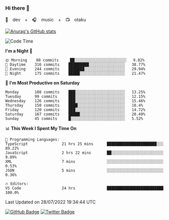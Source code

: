 ### Hi there 👋

🚀　dev　+　🎧　music　+　📺　otaku


[![Anurag's GitHub stats](https://github-readme-stats.vercel.app/api?username=koheitasaka&count_private=true&show_icons=true&theme=monokai)](https://github.com/koheitasaka/github-readme-stats)

<!--START_SECTION:waka-->
![Code Time](http://img.shields.io/badge/Code%20Time-0%20secs-blue)

**I'm a Night 🦉** 

```text
🌞 Morning    80 commits     ██░░░░░░░░░░░░░░░░░░░░░░░   9.82% 
🌆 Daytime    316 commits    █████████░░░░░░░░░░░░░░░░   38.77% 
🌃 Evening    244 commits    ███████░░░░░░░░░░░░░░░░░░   29.94% 
🌙 Night      175 commits    █████░░░░░░░░░░░░░░░░░░░░   21.47%

```
📅 **I'm Most Productive on Saturday** 

```text
Monday       108 commits    ███░░░░░░░░░░░░░░░░░░░░░░   13.25% 
Tuesday      99 commits     ███░░░░░░░░░░░░░░░░░░░░░░   12.15% 
Wednesday    126 commits    ███░░░░░░░░░░░░░░░░░░░░░░   15.46% 
Thursday     150 commits    ████░░░░░░░░░░░░░░░░░░░░░   18.4% 
Friday       120 commits    ███░░░░░░░░░░░░░░░░░░░░░░   14.72% 
Saturday     167 commits    █████░░░░░░░░░░░░░░░░░░░░   20.49% 
Sunday       45 commits     █░░░░░░░░░░░░░░░░░░░░░░░░   5.52%

```


📊 **This Week I Spent My Time On** 

```text
💬 Programming Languages: 
TypeScript               21 hrs 25 mins      ██████████████████████░░░   89.22% 
JavaScript               2 hrs 22 mins       ██░░░░░░░░░░░░░░░░░░░░░░░   9.89% 
XML                      7 mins              ░░░░░░░░░░░░░░░░░░░░░░░░░   0.53% 
JSON                     5 mins              ░░░░░░░░░░░░░░░░░░░░░░░░░   0.36%

🔥 Editors: 
VS Code                  24 hrs              █████████████████████████   100.0%

```


 Last Updated on 28/07/2022 19:34:44 UTC
<!--END_SECTION:waka-->

[![GitHub Badge](https://img.shields.io/badge/GitHub-100000?style=for-the-badge&logo=github&logoColor=white)](https://github.com/koheitasaka)
[![Twitter Badge](https://img.shields.io/badge/Twitter-1DA1F2?style=for-the-badge&logo=twitter&logoColor=white)](https://twitter.com/sleep_asleep_)
